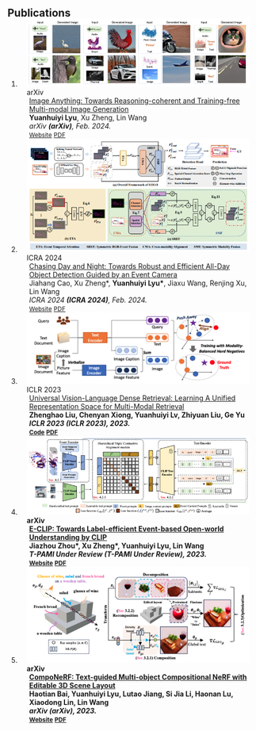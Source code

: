 <h2 id="publications" style="margin: 2px 0px -15px;">Publications</h2>

<div class="publications">
<ol class="bibliography">

<!-- 
<li>
<div class="pub-row">

  <div class="col-sm-3 abbr" style="position: relative;padding-right: 15px;padding-left: 15px;">
    <img src="assets/img/principalmanifold.png" class="teaser img-fluid z-depth-1">
    <abbr class="badge">arXiv</abbr>
  </div>

  <div class="col-sm-9" style="position: relative;padding-right: 15px;padding-left: 20px;">
    <div class="title"><a href="https://arxiv.org/abs/2306.06534">Principal and Self-Consistent Positive Semi-Defnite Manifolds</a></div>
    <div class="author"><strong>Hanchao Zhang, Thaddeus Tarpey</strong></div>
    <div class="periodical"><em>arXiv <strong>(arXiv)</strong>, Aug. 2023.</em></div>
    <div class="links">
    <a href="assets/files/single.html" class="btn btn-sm z-depth-0" role="button" target="_blank" style="font-size:12px;">Website</a>
      <a href="https://arxiv.org/pdf/2306.06534.pdf" class="btn btn-sm z-depth-0" role="button" target="_blank" style="font-size:12px;">PDF</a>
      <a href="https://github.com/Hanchao-Zhang/Self-Consistency-Clustering" class="btn btn-sm z-depth-0" role="button" target="_blank" style="font-size:12px;">GitHub</a>
      <a href="https://pypi.org/project/KTensors/" class="btn btn-sm z-depth-0" role="button" target="_blank" style="font-size:12px;">Package</a>
      <a href="assets/files/KTensors.bib" class="btn btn-sm z-depth-0" role="button" target="_blank" style="font-size:12px;">BibTeX</a>
      <strong><i style="color:#7b5aa6">arXiv.org</i></strong>
    </div>
  </div>
</div>
</li> -->


<li>
<div class="pub-row">

  <div class="col-sm-3 abbr" style="position: relative;padding-right: 15px;padding-left: 15px;">
    <img src="assets/img/ImgAny.png" class="teaser img-fluid z-depth-1">
    <abbr class="badge">arXiv</abbr>
  </div>

  <div class="col-sm-9" style="position: relative;padding-right: 15px;padding-left: 20px;">
    <div class="title"><a href="https://arxiv.org/pdf/2401.17664.pdf">Image Anything: Towards Reasoning-coherent and Training-free Multi-modal Image Generation</a></div>
    <div class="author"><strong>Yuanhuiyi Lyu</strong>, Xu Zheng, Lin Wang</div>
    <div class="periodical"><em>arXiv <strong>(arXiv)</strong>, Feb. 2024.</em></div>
    <div class="links">
    <a href="https://vlislab22.github.io/ImageAnything" class="btn btn-sm z-depth-0" role="button" target="_blank" style="font-size:12px;">Website</a>
      <a href="https://arxiv.org/pdf/2401.17664.pdf" class="btn btn-sm z-depth-0" role="button" target="_blank" style="font-size:12px;">PDF</a>
    </div>
  </div>
</div>
</li>

<li>
<div class="pub-row">

  <div class="col-sm-3 abbr" style="position: relative;padding-right: 15px;padding-left: 15px;">
    <img src="assets/img/icra.png" class="teaser img-fluid z-depth-1">
    <abbr class="badge">ICRA 2024</abbr>
  </div>

  <div class="col-sm-9" style="position: relative;padding-right: 15px;padding-left: 20px;">
    <div class="title"><a href="https://arxiv.org/pdf/2309.09297.pdf">Chasing Day and Night: Towards Robust and Efficient All-Day Object Detection Guided by an Event Camera</a></div>
    <div class="author">Jiahang Cao, Xu Zheng*, <strong>Yuanhuiyi Lyu*</strong>, Jiaxu Wang, Renjing Xu, Lin Wang</div>
    <div class="periodical"><em>ICRA 2024 <strong>(ICRA 2024)</strong>, Feb. 2024.</em></div>
    <div class="links">
    <a href="https://vlislab22.github.io/EOLO/" class="btn btn-sm z-depth-0" role="button" target="_blank" style="font-size:12px;">Website</a>
      <a href="https://arxiv.org/pdf/2309.09297.pdf" class="btn btn-sm z-depth-0" role="button" target="_blank" style="font-size:12px;">PDF</a>
    </div>
  </div>
</div>
</li>

<li>
<div class="pub-row">

  <div class="col-sm-3 abbr" style="position: relative;padding-right: 15px;padding-left: 15px;">
    <img src="assets/img/univl-dr.png" class="teaser img-fluid z-depth-1">
    <abbr class="badge">ICLR 2023</abbr>
  </div>

  <div class="col-sm-9" style="position: relative;padding-right: 15px;padding-left: 20px;">
    <div class="title"><a href="https://openreview.net/pdf?id=PQOlkgsBsik">Universal Vision-Language Dense Retrieval: Learning A Unified Representation Space for Multi-Modal Retrieval</a></div>
    <div class="author"><strong>Zhenghao Liu, Chenyan Xiong, <strong>Yuanhuiyi Lv</strong>, Zhiyuan Liu, Ge Yu</div>
    <div class="periodical"><em>ICLR 2023 <strong>(ICLR 2023)</strong>, 2023.</em></div>
    <div class="links">
    <a href="https://github.com/OpenMatch/UniVL-DR" class="btn btn-sm z-depth-0" role="button" target="_blank" style="font-size:12px;">Code</a>
      <a href="https://openreview.net/pdf?id=PQOlkgsBsik" class="btn btn-sm z-depth-0" role="button" target="_blank" style="font-size:12px;">PDF</a>
    </div>

<li>
<div class="pub-row">

  <div class="col-sm-3 abbr" style="position: relative;padding-right: 15px;padding-left: 15px;">
    <img src="assets/img/e-clip.png" class="teaser img-fluid z-depth-1">
    <abbr class="badge">arXiv</abbr>
  </div>

  <div class="col-sm-9" style="position: relative;padding-right: 15px;padding-left: 20px;">
    <div class="title"><a href="https://arxiv.org/pdf/2308.03135.pdf">E-CLIP: Towards Label-efficient Event-based Open-world Understanding by CLIP</a></div>
    <div class="author"><strong>Jiazhou Zhou*, Xu Zheng*, <strong>Yuanhuiyi Lyu</strong>, Lin Wang</div>
    <div class="periodical"><em>T-PAMI Under Review <strong>(T-PAMI Under Review)</strong>, 2023.</em></div>
    <div class="links">
    <a href="https://vlislab22.github.io/ECLIP/" class="btn btn-sm z-depth-0" role="button" target="_blank" style="font-size:12px;">Website</a>
      <a href="https://arxiv.org/pdf/2308.03135.pdf" class="btn btn-sm z-depth-0" role="button" target="_blank" style="font-size:12px;">PDF</a>
    </div>

<li>
<div class="pub-row">

  <div class="col-sm-3 abbr" style="position: relative;padding-right: 15px;padding-left: 15px;">
    <img src="assets/img/componerf.png" class="teaser img-fluid z-depth-1">
    <abbr class="badge">arXiv</abbr>
  </div>

  <div class="col-sm-9" style="position: relative;padding-right: 15px;padding-left: 20px;">
    <div class="title"><a href="https://arxiv.org/pdf/2303.13843.pdf">CompoNeRF: Text-guided Multi-object Compositional NeRF with Editable 3D Scene Layout</a></div>
    <div class="author">Haotian Bai, <strong>Yuanhuiyi Lyu</strong>, Lutao Jiang, Si Jia Li, Haonan Lu, Xiaodong Lin, Lin Wang</div>
    <div class="periodical"><em>arXiv <strong>(arXiv)</strong>, 2023.</em></div>
    <div class="links">
    <a href="" class="btn btn-sm z-depth-0" role="button" target="_blank" style="font-size:12px;">Website</a>
      <a href="https://arxiv.org/pdf/2303.13843.pdf" class="btn btn-sm z-depth-0" role="button" target="_blank" style="font-size:12px;">PDF</a>
    </div>
  </div>
</div>
</li>
  

  
<br>

</ol>
</div>
